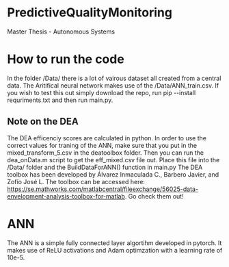 # PredictiveQualityMonitoring
Master Thesis - Autonomous Systems

# How to run the code
In the folder /Data/ there is a lot of vairous dataset all created from a central data. 
The Aritifical neural network makes use of the /Data/ANN_train.csv.
If you wish to test this out simply download the repo, run pip --install requriments.txt and then run main.py.

## Note on the DEA
The DEA efficenciy scores are calculated in python. In order to use the correct values for traning of the ANN, make sure that you put in the mixed_transform_5.csv in the deatoolbox folder. Then you can run the dea_onData.m script to get the eff_mixed.csv file out. Place this file into the /Data/ folder and the BuildDataForANN() function in main.py
The DEA toolbox has been developed by Álvarez Inmaculada C., Barbero Javier, and Zofío José L. 
The toolbox can be accessed here: https://se.mathworks.com/matlabcentral/fileexchange/56025-data-envelopment-analysis-toolbox-for-matlab. Go check them out!

# ANN
The ANN is a simple fully connected layer algortihm developed in pytorch. It makes use of ReLU activations and Adam optimzation with a learning rate of 10e-5.


